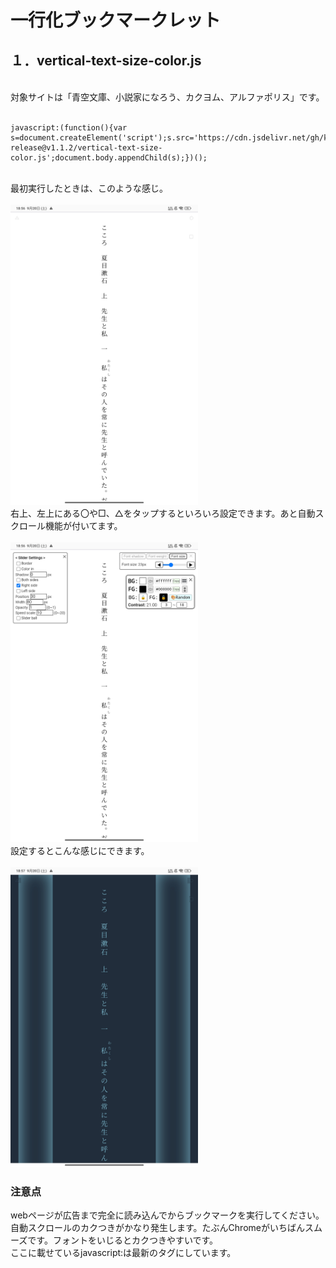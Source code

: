 # 一行化ブックマークレット

## １．vertical-text-size-color.js
<br>
対象サイトは「青空文庫、小説家になろう、カクヨム、アルファポリス」です。
<br><br>
<pre><code>javascript:(function(){var s=document.createElement('script');s.src='https://cdn.jsdelivr.net/gh/kuansy373/bookmarklet-release@v1.1.2/vertical-text-size-color.js';document.body.appendChild(s);})();
</code></pre>
<br>
最初実行したときは、このような感じ。
<br><br>
<img src="images/photo1.jpg" alt="Example Bookmarklet" width="300">
<br>
右上、左上にある〇や□、△をタップするといろいろ設定できます。あと自動スクロール機能が付いてます。
<br><br>
<img src="images/photo2.jpg" alt="Example Bookmarklet" width="300">
<br>
設定するとこんな感じにできます。
<br><br>
<img src="images/photo3.jpg" alt="Example Bookmarklet" width="300">

### 注意点
webページが広告まで完全に読み込んでからブックマークを実行してください。<br>
自動スクロールのカクつきがかなり発生します。たぶんChromeがいちばんスムーズです。フォントをいじるとカクつきやすいです。<br>
ここに載せているjavascript:は最新のタグにしています。
